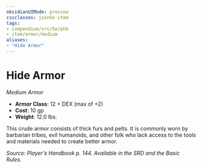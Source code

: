 ```yaml
---
obsidianUIMode: preview
cssclasses: json5e-item
tags:
- compendium/src/5e/phb
- item/armor/medium
aliases: 
- "Hide Armor"
---
```

# Hide Armor
*Medium Armor*  

- **Armor Class**: 12 + DEX (max of +2)
- **Cost**: 10 gp
- **Weight**: 12.0 lbs.

This crude armor consists of thick furs and pelts. It is commonly worn by barbarian tribes, evil humanoids, and other folk who lack access to the tools and materials needed to create better armor.

*Source: Player's Handbook p. 144. Available in the SRD and the Basic Rules.*